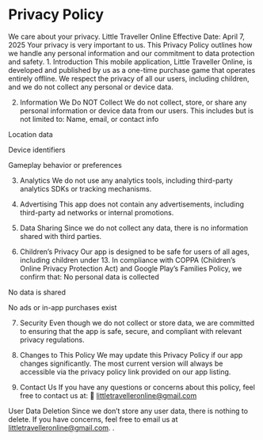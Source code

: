 <!DOCTYPE html>
<html>
  <head>
    <title>Privacy Policy</title>
  </head>
  <body>
    <h1>Privacy Policy</h1>
    <p>We care about your privacy. Little Traveller Online
 Effective Date: April 7, 2025
Your privacy is very important to us. This Privacy Policy outlines how we handle any personal information and our commitment to data protection and safety.
1. Introduction
This mobile application, Little Traveller Online, is developed and published by us as a one-time purchase game that operates entirely offline. We respect the privacy of all our users, including children, and we do not collect any personal or device data.

2. Information We Do NOT Collect
We do not collect, store, or share any personal information or device data from our users. This includes but is not limited to:
Name, email, or contact info


Location data


Device identifiers


Gameplay behavior or preferences



3. Analytics
We do not use any analytics tools, including third-party analytics SDKs or tracking mechanisms.

4. Advertising
This app does not contain any advertisements, including third-party ad networks or internal promotions.

5. Data Sharing
Since we do not collect any data, there is no information shared with third parties.

6. Children’s Privacy
Our app is designed to be safe for users of all ages, including children under 13. In compliance with COPPA (Children’s Online Privacy Protection Act) and Google Play’s Families Policy, we confirm that:
No personal data is collected


No data is shared


No ads or in-app purchases exist



7. Security
Even though we do not collect or store data, we are committed to ensuring that the app is safe, secure, and compliant with relevant privacy regulations.

8. Changes to This Policy
We may update this Privacy Policy if our app changes significantly. The most current version will always be accessible via the privacy policy link provided on our app listing.

9. Contact Us
If you have any questions or concerns about this policy, feel free to contact us at:
 📧 littletravelleronline@gmail.com

User Data Deletion
Since we don’t store any user data, there is nothing to delete. If you have concerns, feel free to email us at littletravelleronline@gmail.com.
.</p>
  </body>
</html>
